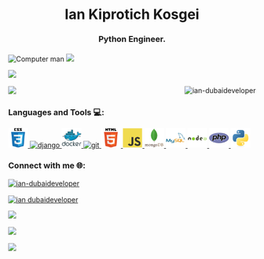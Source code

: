 
<h1 align="center">Ian Kiprotich Kosgei </h1>
<h3 align="center"> Python Engineer.</h3>
<h4 align="center">  </h4>

<img height="200" width="400" src="https://64.media.tumblr.com/9aec816b1c75f428315e2c54bb5ff4e2/tumblr_nvw4o9ngNe1ugza5oo1_640.gif" alt="Computer man"> ![](https://quotes-github-readme.vercel.app/api?type=horizontal&theme=gruvbox) 

<a target="_blank" rel="noopener noreferrer nofollow" href="https://raw.githubusercontent.com/rawandahmad698/rawandahmad698/master/assets/github-snake.svg"><img width="800" src="https://raw.githubusercontent.com/rawandahmad698/rawandahmad698/master/assets/github-snake.svg" style="max-width: 100%;"></a>

<p align="left">  <img src="https://komarev.com/ghpvc/?username=ian-dubaideveloper&label=Profile%20views&color=0e75b6&style=flat" alt="ian-dubaideveloper"  align="right">  </p>

![](https://github-profile-trophy.vercel.app/?username=ian-dubaideveloper&theme=gruvbox&no-frame=false&no-bg=false&margin-w=4)

<h3 align="left">Languages and Tools 💻:</h3>
<p align="left"> <a href="https://www.w3schools.com/css/" target="_blank" rel="noreferrer"> <img src="https://raw.githubusercontent.com/devicons/devicon/master/icons/css3/css3-original-wordmark.svg" alt="css3" width="40" height="40"/> </a> <a href="https://www.djangoproject.com/" target="_blank" rel="noreferrer"> <img src="https://cdn.worldvectorlogo.com/logos/django.svg" alt="django" width="40" height="40"/> </a> <a href="https://www.docker.com/" target="_blank" rel="noreferrer"> <img src="https://raw.githubusercontent.com/devicons/devicon/master/icons/docker/docker-original-wordmark.svg" alt="docker" width="40" height="40"/> </a> <a href="https://git-scm.com/" target="_blank" rel="noreferrer"> <img src="https://www.vectorlogo.zone/logos/git-scm/git-scm-icon.svg" alt="git" width="40" height="40"/> </a> <a href="https://www.w3.org/html/" target="_blank" rel="noreferrer"> <img src="https://raw.githubusercontent.com/devicons/devicon/master/icons/html5/html5-original-wordmark.svg" alt="html5" width="40" height="40"/> </a> <a href="https://developer.mozilla.org/en-US/docs/Web/JavaScript" target="_blank" rel="noreferrer"> <img src="https://raw.githubusercontent.com/devicons/devicon/master/icons/javascript/javascript-original.svg" alt="javascript" width="40" height="40"/> </a> <a href="https://www.mongodb.com/" target="_blank" rel="noreferrer"> <img src="https://raw.githubusercontent.com/devicons/devicon/master/icons/mongodb/mongodb-original-wordmark.svg" alt="mongodb" width="40" height="40"/> </a> <a href="https://www.mysql.com/" target="_blank" rel="noreferrer"> <img src="https://raw.githubusercontent.com/devicons/devicon/master/icons/mysql/mysql-original-wordmark.svg" alt="mysql" width="40" height="40"/> </a> <a href="https://nodejs.org" target="_blank" rel="noreferrer"> <img src="https://raw.githubusercontent.com/devicons/devicon/master/icons/nodejs/nodejs-original-wordmark.svg" alt="nodejs" width="40" height="40"/> </a> <a href="https://www.php.net" target="_blank" rel="noreferrer"> <img src="https://raw.githubusercontent.com/devicons/devicon/master/icons/php/php-original.svg" alt="php" width="40" height="40"/> </a> <a href="https://www.python.org" target="_blank" rel="noreferrer"> <img src="https://raw.githubusercontent.com/devicons/devicon/master/icons/python/python-original.svg" alt="python" width="40" height="40"/> </a> </p>

<h3 align="left">Connect with me 🌐:</h3>
<p align="left">
<a href="https://linkedin.com/in/ian-dubaideveloper" target="blank"><img align="center" src="https://raw.githubusercontent.com/rahuldkjain/github-profile-readme-generator/master/src/images/icons/Social/linked-in-alt.svg" alt="ian-dubaideveloper" height="30" width="40" /></a>
  
<a href="https://www.youtube.com/c/ian dubaideveloper" target="blank"><img align="center" src="https://raw.githubusercontent.com/rahuldkjain/github-profile-readme-generator/master/src/images/icons/Social/youtube.svg" alt="ian dubaideveloper" height="30" width="40" /></a>
</p>

![](https://github-readme-stats.vercel.app/api?username=ian-dubaideveloper&theme=midnight-purple&hide_border=false&include_all_commits=true&count_private=true)<br/> 

![](https://github-readme-streak-stats.herokuapp.com/?user=ian-dubaideveloper&theme=midnight-purple&hide_border=false)<br/>

![](https://github-readme-stats.vercel.app/api/top-langs/?username=ian-dubaideveloper&theme=midnight-purple&hide_border=false&include_all_commits=true&count_private=true&layout=compact)





<!-- Proudly created by ian kiprotich kosgei
